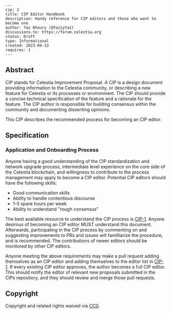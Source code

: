 ```
---
cip: 2
title: CIP Editor Handbook
description: Handy reference for CIP editors and those who want to become one
author: Yaz Khoury (@YazzyYaz)
discussions-to: https://forum.celestia.org
status: Draft
type: Informational
created: 2023-04-13
requires: 1
---
````

<!-- markdownlint-disable MD013 -->
## Abstract

CIP stands for Celestia Improvement Proposal. A CIP is a design document providing information to the Celestia community, or describing a new feature for Celestia or its processes or environment. The CIP should provide a concise technical specification of the feature and a rationale for the feature. The CIP author is responsible for building consensus within the community and documenting dissenting opinions.

This CIP describes the recommended process for becoming an CIP editor.

## Specification

### Application and Onboarding Process

Anyone having a good understanding of the CIP standardization and network upgrade process, intermediate level experience on the core side of the Celestia blockchain, and willingness to contribute to the process management may apply to become a CIP editor. Potential CIP editors should have the following skills:

- Good communication skills
- Ability to handle contentious discourse
- 1-5 spare hours per week
- Ability to understand "rough consensus"

The best available resource to understand the CIP process is [CIP-1](./cip-1.md). Anyone desirous of becoming an CIP editor MUST understand this document. Afterwards, participating in the CIP process by commenting on and suggesting improvements to PRs and issues will familliarize the procedure, and is recommended. The contributions of newer editors should be monitored by other CIP editors.

Anyone meeting the above requirements may make a pull request adding themselves as an CIP editor and adding themselves to the editor list in [CIP-1](./cip-1.md). If every existing CIP editor approves, the author becomes a full CIP editor. This should notify the editor of relevant new proposals submitted in the CIPs repository, and they should review and merge those pull requests.

## Copyright

Copyright and related rights waived via [CC0](../LICENSE).
<!-- markdownlint-enable MD013 -->
